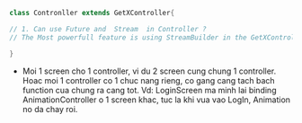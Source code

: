 
```dart
class Contronller extends GetXController{

// 1. Can use Future and  Stream  in Controller ?
// The Most powerfull feature is using StreamBuilder in the GetXController

}

```


- Moi 1 screen cho 1 controller, vi du 2 screen cung chung 1 controller. Hoac moi 1 controller co 1 chuc nang rieng, co gang cang tach bach function cua chung ra cang tot.
Vd: LoginScreen ma minh lai binding AnimationController o 1 screen khac, tuc la khi vua vao LogIn, Animation no da chay roi.
